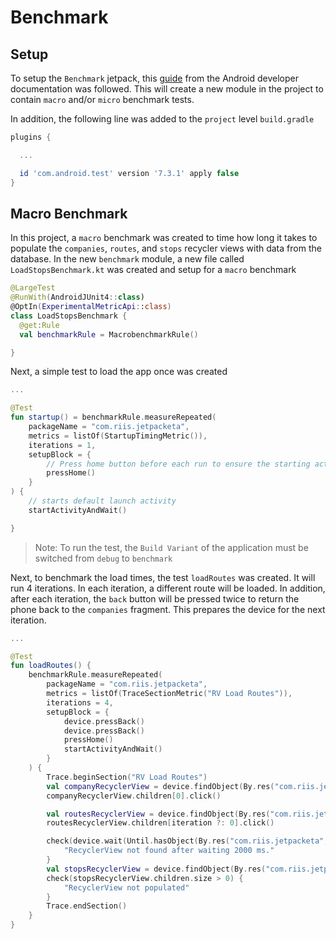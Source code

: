 # Benchmark
## Setup
To setup the `Benchmark` jetpack, this [guide](https://developer.android.com/topic/performance/benchmarking/macrobenchmark-overview) from the Android developer documentation was followed. This will create a new module in the project to contain `macro` and/or `micro` benchmark tests.

In addition, the following line was added to the `project` level `build.gradle`
```gradle
plugins {

  ...

  id 'com.android.test' version '7.3.1' apply false
}
```

## Macro Benchmark
In this project, a `macro` benchmark was created to time how long it takes to populate the `companies`, `routes`, and `stops` recycler views with data from the database. In the new `benchmark` module, a new file called `LoadStopsBenchmark.kt` was created and setup for a `macro` benchmark
```kotlin
@LargeTest
@RunWith(AndroidJUnit4::class)
@OptIn(ExperimentalMetricApi::class)
class LoadStopsBenchmark {
  @get:Rule
  val benchmarkRule = MacrobenchmarkRule()

}
```

Next, a simple test to load the app once was created
```kotlin
...

@Test
fun startup() = benchmarkRule.measureRepeated(
    packageName = "com.riis.jetpacketa",
    metrics = listOf(StartupTimingMetric()),
    iterations = 1,
    setupBlock = {
        // Press home button before each run to ensure the starting activity isn't visible.
        pressHome()
    }
) {
    // starts default launch activity
    startActivityAndWait()

}
```
> Note: To run the test, the `Build Variant` of the application must be switched from `debug` to `benchmark`

Next, to benchmark the load times, the test `loadRoutes` was created. It will run 4 iterations. In each iteration, a different route will be loaded. In addition, after each iteration, the `back` button will be pressed twice to return the phone back to the `companies` fragment. This prepares the device for the next iteration.
```kotlin
...

@Test
fun loadRoutes() {
    benchmarkRule.measureRepeated(
        packageName = "com.riis.jetpacketa",
        metrics = listOf(TraceSectionMetric("RV Load Routes")),
        iterations = 4,
        setupBlock = {
            device.pressBack()
            device.pressBack()
            pressHome()
            startActivityAndWait()
        }
    ) {
        Trace.beginSection("RV Load Routes")
        val companyRecyclerView = device.findObject(By.res("com.riis.jetpacketa", "companyRecyclerView"))
        companyRecyclerView.children[0].click()

        val routesRecyclerView = device.findObject(By.res("com.riis.jetpacketa", "routeRecyclerView"))
        routesRecyclerView.children[iteration ?: 0].click()

        check(device.wait(Until.hasObject(By.res("com.riis.jetpacketa", "stopsRecyclerView")), 2000)) {
            "RecyclerView not found after waiting 2000 ms."
        }
        val stopsRecyclerView = device.findObject(By.res("com.riis.jetpacketa", "stopsRecyclerView"))
        check(stopsRecyclerView.children.size > 0) {
            "RecyclerView not populated"
        }
        Trace.endSection()
    }
}
```
